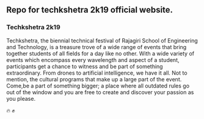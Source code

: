 ## Repo for techkshetra 2k19 official website. 
### Techkshetra 2k19
Techkshetra, the biennial technical festival of Rajagiri School of Engineering and Technology, is a  treasure trove of a wide range of events that bring together students of all fields for a day like no other. With a wide variety of events which encompass every wavelength and aspect of a student, participants get a chance to witness and be part of something extraordinary. From drones to artificial intelligence, we have it all. Not to mention, the cultural programs that make up a large part of the event. Come,be a part of something bigger; a place where all outdated rules go out of the window and you are free to create and discover your passion as you please.

:fire: :fist: